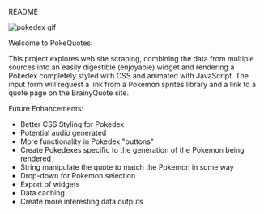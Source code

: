README

![pokedex gif](pokedex.gif)

Welcome to PokeQuotes:

This project explores web site scraping, combining the data from multiple sources into an easily digestible (enjoyable) widget and rendering a Pokedex completely styled with CSS and animated with JavaScript. The input form will request a link from a Pokemon sprites library and a link to a quote page on the BrainyQuote site.

Future Enhancements:
- Better CSS Styling for Pokedex
- Potential audio generated
- More functionality in Pokedex "buttons"
- Create Pokedexes specific to the generation of the Pokemon being rendered
- String manipulate the quote to match the Pokemon in some way
- Drop-down for Pokemon selection
- Export of widgets
- Data caching
- Create more interesting data outputs
